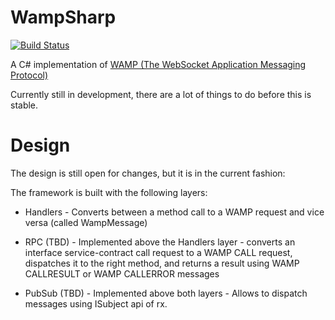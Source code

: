 WampSharp
=========

[![Build Status][MonoImgMaster]][MonoLinkMaster]

A C# implementation of [WAMP (The WebSocket Application Messaging Protocol)][WampLink]

Currently still in development, there are a lot of things to do before this is stable.

[WampLink]:https://wamp.ws

[MonoImgMaster]:https://travis-ci.org/darkl/WampSharp.png?branch=master
[MonoLinkMaster]:https://travis-ci.org/darkl/WampSharp

Design
=========

The design is still open for changes, but it is in the current fashion:

The framework is built with the following layers:

- Handlers - Converts between a method call to a WAMP request and vice versa (called WampMessage)

- RPC (TBD) - Implemented above the Handlers layer - converts an interface service-contract call request to a WAMP CALL request, dispatches it to the right method, and returns a result using WAMP CALLRESULT or WAMP CALLERROR messages

- PubSub (TBD) - Implemented above both layers - Allows to dispatch messages using ISubject<T> api of rx.
